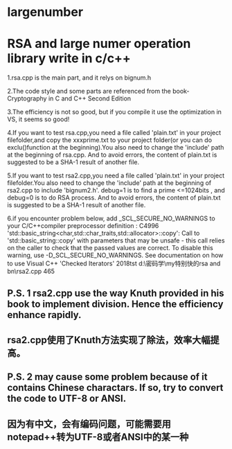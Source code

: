 # largenumber
RSA and large numer operation library write in c/c++
===

1.rsa.cpp is the main part, and it relys on bignum.h<br>

2.The code style and some parts are referenced from the book- Cryptography in C and C++ Second Edition<br>

3.The efficiency is not so good, but if you compile it use the optimization in VS, it seems so good!<br>

4.If you want to test rsa.cpp,you need a file called 'plain.txt' in your project filefolder,and copy the xxxprime.txt to your project folder(or you can do exclu()function at the beginning).You also need to change the 'include' path at the beginning of rsa.cpp. And to avoid errors, the content of plain.txt is suggested to be a SHA-1 result of another file.<br>

5.If you want to test rsa2.cpp,you need a file called 'plain.txt' in your project filefolder.You also need to change the 'include' path at the beginning of rsa2.cpp to include 'bignum2.h'. debug=1 is to find a prime <=1024bits , and debug=0 is to do RSA process. And to avoid errors, the content of plain.txt is suggested to be a SHA-1 result of another file.<br>

6.if you encounter problem below, add _SCL_SECURE_NO_WARNINGS to your C/C++compiler preprocessor definition :
C4996	'std::basic_string<char,std::char_traits<char>,std::allocator<char>>::copy': Call to 'std::basic_string::copy' with parameters that may be unsafe - this call relies on the caller to check that the passed values are correct. To disable this warning, use -D_SCL_SECURE_NO_WARNINGS. See documentation on how to use Visual C++ 'Checked Iterators'	2018tst	d:\密码学\my特别快的rsa and bn\rsa2.cpp	465
  
P.S. 1
rsa2.cpp use the way Knuth provided in his book to implement division. Hence the efficiency enhance rapidly.
-
rsa2.cpp使用了Knuth方法实现了除法，效率大幅提高。
-


P.S. 2
may cause some problem because of it contains Chinese charactars. If so, try to convert the code to UTF-8 or ANSI.
-
因为有中文，会有编码问题，可能需要用notepad++转为UTF-8或者ANSI中的某一种
-

